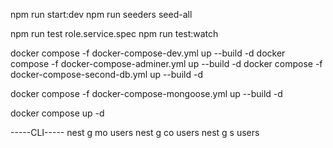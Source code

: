 npm run start:dev
npm run seeders seed-all

npm run test role.service.spec
npm run test:watch

docker compose -f docker-compose-dev.yml up --build -d
docker compose -f docker-compose-adminer.yml up --build -d
docker compose -f docker-compose-second-db.yml up --build -d

docker compose -f docker-compose-mongoose.yml up --build -d

docker compose up  -d
 
-----CLI-----
nest g mo users
nest g co users
nest g s users


 